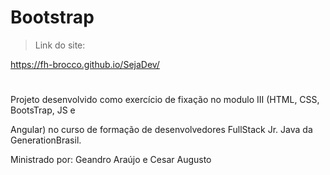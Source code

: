 # Bootstrap

>Link do site:

https://fh-brocco.github.io/SejaDev/

#

Projeto desenvolvido como exercício de fixação no modulo III (HTML, CSS, BootsTrap, JS e

Angular) no curso de formação de desenvolvedores FullStack Jr. Java da GenerationBrasil.


Ministrado por: Geandro Araújo e Cesar Augusto
